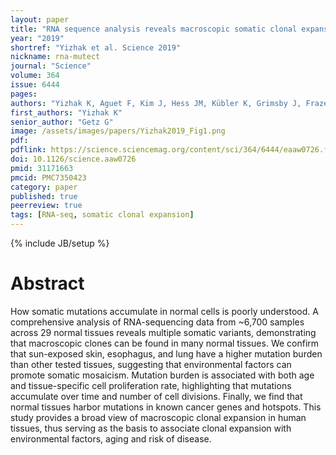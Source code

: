 ```yaml
---
layout: paper
title: "RNA sequence analysis reveals macroscopic somatic clonal expansion across normal tissues"
year: "2019"
shortref: "Yizhak et al. Science 2019"
nickname: rna-mutect
journal: "Science"
volume: 364
issue: 6444
pages:
authors: "Yizhak K, Aguet F, Kim J, Hess JM, Kübler K, Grimsby J, Frazer R, Zhang H, Haradhvala NJ, Rosebrock D, Livitz D, Li X, Arich-Landkof E, Shoresh N, Stewart C, Segrè AV, Branton PA, Polak P, Ardlie KG, Getz G"
first_authors: "Yizhak K"
senior_author: "Getz G"
image: /assets/images/papers/Yizhak2019_Fig1.png
pdf:
pdflink: https://science.sciencemag.org/content/sci/364/6444/eaaw0726.full.pdf
doi: 10.1126/science.aaw0726
pmid: 31171663
pmcid: PMC7350423
category: paper
published: true
peerreview: true
tags: [RNA-seq, somatic clonal expansion]
---
```

{% include JB/setup %}

# Abstract

How somatic mutations accumulate in normal cells is poorly understood. A comprehensive analysis of RNA-sequencing data from ~6,700 samples across 29 normal tissues reveals multiple somatic variants, demonstrating that macroscopic clones can be found in many normal tissues. We confirm that sun-exposed skin, esophagus, and lung have a higher mutation burden than other tested tissues, suggesting that environmental factors can promote somatic mosaicism. Mutation burden is associated with both age and tissue-specific cell proliferation rate, highlighting that mutations accumulate over time and number of cell divisions. Finally, we find that normal tissues harbor mutations in known cancer genes and hotspots. This study provides a broad view of macroscopic clonal expansion in human tissues, thus serving as the basis to associate clonal expansion with environmental factors, aging and risk of disease.

